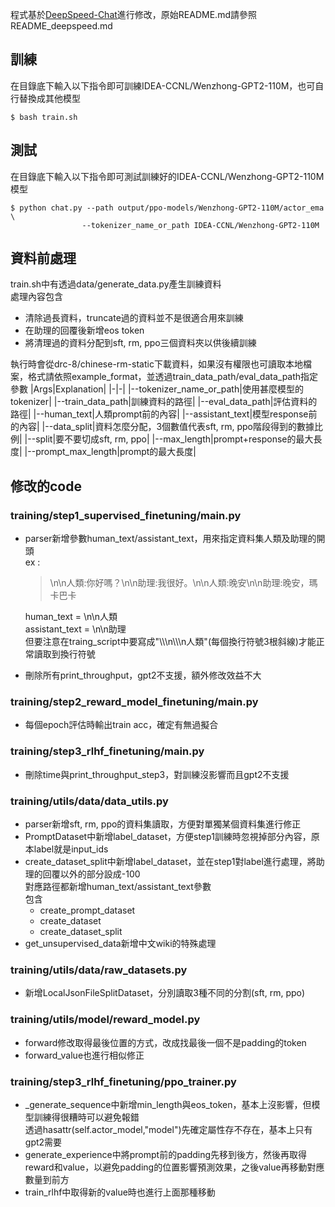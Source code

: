 程式基於[DeepSpeed-Chat](https://github.com/microsoft/DeepSpeedExamples/tree/master/applications/DeepSpeed-Chat)進行修改，原始README.md請參照README_deepspeed.md

## 訓練
在目錄底下輸入以下指令即可訓練IDEA-CCNL/Wenzhong-GPT2-110M，也可自行替換成其他模型
```shell=
$ bash train.sh
```
## 測試
在目錄底下輸入以下指令即可測試訓練好的IDEA-CCNL/Wenzhong-GPT2-110M模型
```shell=
$ python chat.py --path output/ppo-models/Wenzhong-GPT2-110M/actor_ema \
                --tokenizer_name_or_path IDEA-CCNL/Wenzhong-GPT2-110M
```

## 資料前處理
train.sh中有透過data/generate_data.py產生訓練資料  
處理內容包含
+ 清除過長資料，truncate過的資料並不是很適合用來訓練
+ 在助理的回覆後新增eos token
+ 將清理過的資料分配到sft, rm, ppo三個資料夾以供後續訓練

執行時會從drc-8/chinese-rm-static下載資料，如果沒有權限也可讀取本地檔案，格式請依照example_format，並透過train_data_path/eval_data_path指定參數
|Args|Explanation|
|-|-|
|--tokenizer_name_or_path|使用甚麼模型的tokenizer|
|--train_data_path|訓練資料的路徑|
|--eval_data_path|評估資料的路徑|
|--human_text|人類prompt前的內容|
|--assistant_text|模型response前的內容|
|--data_split|資料怎麼分配，3個數值代表sft, rm, ppo階段得到的數據比例|
|--split|要不要切成sft, rm, ppo|
|--max_length|prompt+response的最大長度|
|--prompt_max_length|prompt的最大長度|

## 修改的code
### training/step1_supervised_finetuning/main.py
+ parser新增參數human_text/assistant_text，用來指定資料集人類及助理的開頭  
    ex : 
    >\n\n人類:你好嗎？\n\n助理:我很好。\n\n人類:晚安\n\n助理:晚安，瑪卡巴卡
    
    human_text = \n\n人類  
    assistant_text = \n\n助理  
    但要注意在traing_script中要寫成"\\\\\\n\\\\\\n人類"(每個換行符號3根斜線)才能正常讀取到換行符號
+ 刪除所有print_throughput，gpt2不支援，額外修改效益不大
### training/step2_reward_model_finetuning/main.py
+ 每個epoch評估時輸出train acc，確定有無過擬合
### training/step3_rlhf_finetuning/main.py
+ 刪除time與print_throughput_step3，對訓練沒影響而且gpt2不支援

### training/utils/data/data_utils.py
+ parser新增sft, rm, ppo的資料集讀取，方便對單獨某個資料集進行修正
+ PromptDataset中新增label_dataset，方便step1訓練時忽視掉部分內容，原本label就是input_ids
+ create_dataset_split中新增label_dataset，並在step1對label進行處理，將助理的回覆以外的部分設成-100  
    對應路徑都新增human_text/assistant_text參數  
    包含
    - create_prompt_dataset
    - create_dataset
    - create_dataset_split
+ get_unsupervised_data新增中文wiki的特殊處理

### training/utils/data/raw_datasets.py
+ 新增LocalJsonFileSplitDataset，分別讀取3種不同的分割(sft, rm, ppo)

### training/utils/model/reward_model.py
+ forward修改取得最後位置的方式，改成找最後一個不是padding的token
+ forward_value也進行相似修正

### training/step3_rlhf_finetuning/ppo_trainer.py
+ \_generate_sequence中新增min_length與eos_token，基本上沒影響，但模型訓練得很糟時可以避免報錯  
    透過hasattr(self.actor_model,"model")先確定屬性存不存在，基本上只有gpt2需要
+ generate_experience中將prompt前的padding先移到後方，然後再取得reward和value，以避免padding的位置影響預測效果，之後value再移動對應數量到前方
+ train_rlhf中取得新的value時也進行上面那種移動